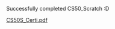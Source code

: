 Successfully completed CS50_Scratch :D

 [CS50S_Certi.pdf](https://github.com/user-attachments/files/20076435/CS50S_Certi.pdf)
